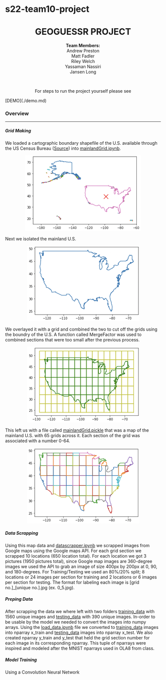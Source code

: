 # s22-team10-project
<h1 align='center'> GEOGUESSR PROJECT</h1>
<p align='center'> <strong>Team Members:</strong><br> Andrew Preston<br> Matt Fadler<br> Riley Welch<br> Yassaman Nassiri<br> Jansen Long<p>
<br>
  
<p align='center'>For steps to run the project yourself please see</p>
[DEMO](./demo.md)

### Overview
---

##### Grid Making
We loaded a cartographic boundary shapefile of the U.S. available through the US Census Bureau ([Source](https://www.census.gov/geographies/mapping-files/time-series/geo/carto-boundary-file.html)) into [mainlandGrid.ipynb](geoguessr/mainlandGrid.ipynb). <p align= 'center'>![Unedited Map](/images/us_all.png)</p> Next we isolated the mainland U.S. <p align= 'center'>![Isolated U.S.](/images/mainland.png)</p> We overlayed it with a grid and combined the two to cut off the grids using the boundry of the U.S. A function called MergeFactor was used to combined sections that were too small after the previous process. <p align= 'center'>![Grid Overlay](/images/mainland+grid.png)</p> This left us with a file called [mainlandGrid.pickle](geoguessr/data/pickled_data/mainlandGrid.pickle) that was a map of the mainland U.S. with 65 grids across it. Each section of the grid was associated with a number 0-64. <p align= 'center'>![Mainland w/grid](/images/mainlandGrid.png)</p>

##### Data Scrapping
Using this map data and [datascrapper.ipynb](geoguessr/datascrapper.ipynb) we scrapped images from Google maps using the Google maps API. For each grid section we scrapped 10 locations (650 location total). For each location we got 3 pictures (1950 pictures total), since Google map images are 360-degree images we used the API to grab an image of size 400px by 200px at 0, 90, and 180-degrees. For Training/Testing we used an 80%/20% split; 8 locations or 24 images per section for training and 2 locations or 6 images per section for testing. The format for labeling each image is [grid no.]_[unique no.].jpg (ex. 0_5.jpg).

##### Preping Data
After scrapping the data we where left with two folders <ins>training_data</ins> with 1560 unique images and <ins>testing_data</ins> with 390 unique images. In-order to be usable by the model we needed to convert the images into numpy arrays. Using the [load_data.ipynb](geoguessr/load_data.ipynb) file we converted to <ins>training_data</ins> images into nparray x_train and <ins>testing_data</ins> images into nparray x_test. We also created nparray y_train and y_test that held the grid section number for each image in its corresponding nparray. This tuple of nparrays were inspired and modeled after the MNIST nparrays used in OLA8 from class.

##### Model Training
Using a Convolution Neural Network
